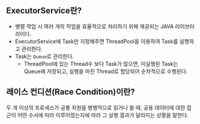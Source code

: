 ExecutorService란?
---
- 병렬 작업 시 여러 개의 작업을 효율적으로 처리하기 위해 제공되는 JAVA 라이브러리이다.
- ExecutorService에 Task만 지정해주면 ThreadPool을 이용하여 Task를 실행하고 관리한다.
- Task는 `Queue`로 관리한다.
    - ThreadPool에 있는 Thread수 보다 Task가 많으면, 미실행된 Task는 Queue에 저장되고, 실행을 마친 Thread로 할당되어 순차적으로 수행된다.
    
레이스 컨디션(Race Condition)이란?
---
두 개 이상의 프로세스가 공통 자원을 병행적으로 읽거나 쓸 때, 공용 데이터에 대한 접근이 어떤 수서에 따라 이루어졌는지에 따라 그 실행 결과가 달라지는 상황을 말한다.
